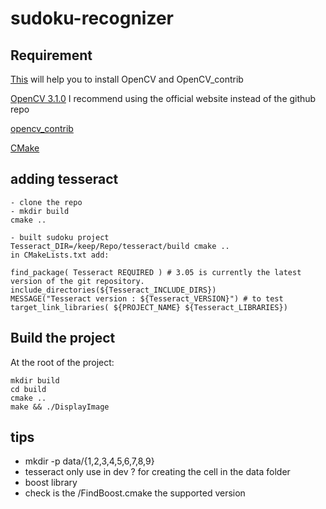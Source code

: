 # sudoku-recognizer

## Requirement

[This](http://docs.opencv.org/3.1.0/df/d65/tutorial_table_of_content_introduction.html) will help you to install OpenCV and OpenCV_contrib

[OpenCV 3.1.0](http://opencv.org/downloads.html) I recommend using the official website instead of the github repo

[opencv_contrib](https://github.com/opencv/opencv_contrib/releases/tag/3.1.0)

[CMake](https://cmake.org/)



## adding tesseract
```
- clone the repo
- mkdir build
cmake ..

- built sudoku project
Tesseract_DIR=/keep/Repo/tesseract/build cmake ..
in CMakeLists.txt add:

find_package( Tesseract REQUIRED ) # 3.05 is currently the latest version of the git repository.
include_directories(${Tesseract_INCLUDE_DIRS})
MESSAGE("Tesseract version : ${Tesseract_VERSION}") # to test
target_link_libraries( ${PROJECT_NAME} ${Tesseract_LIBRARIES})
```

## Build the project

At the root of the project:
```
mkdir build
cd build
cmake ..
make && ./DisplayImage
```

## tips
* mkdir -p data/{1,2,3,4,5,6,7,8,9}
* tesseract only use in dev ? for creating the cell in the data folder
* boost library
 * check is the /FindBoost.cmake the supported version
